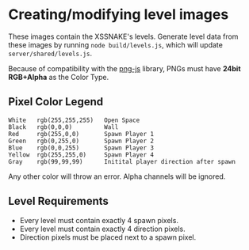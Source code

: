 Creating/modifying level images
===

These images contain the XSSNAKE's levels. Generate level data from these images
by running `node build/levels.js`, which will update
`server/shared/levels.js`.

Because of compatibility with the [png-js](https://npmjs.org/package/png-js)
library, PNGs must have **24bit RGB+Alpha** as the Color Type.

Pixel Color Legend
---
    White   rgb(255,255,255)   Open Space
    Black   rgb(0,0,0)         Wall
    Red     rgb(255,0,0)       Spawn Player 1
    Green   rgb(0,255,0)       Spawn Player 2
    Blue    rgb(0,0,255)       Spawn Player 3
    Yellow  rgb(255,255,0)     Spawn Player 4
    Gray    rgb(99,99,99)      Initital player direction after spawn

Any other color will throw an error. Alpha channels will be ignored.

Level Requirements
---
 * Every level must contain exactly 4 spawn pixels.
 * Every level must contain exactly 4 direction pixels.
 * Direction pixels must be placed next to a spawn pixel.